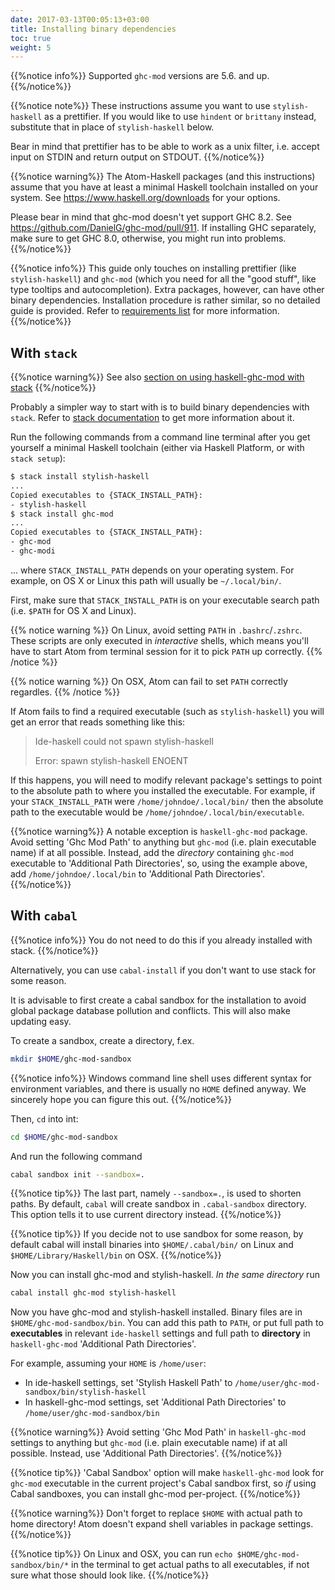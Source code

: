 ```yaml
---
date: 2017-03-13T00:05:13+03:00
title: Installing binary dependencies
toc: true
weight: 5
---
```


{{%notice info%}}
Supported `ghc-mod` versions are 5.6. and up.
{{%/notice%}}

{{%notice note%}}
These instructions assume you want to use `stylish-haskell` as a prettifier.
If you would like to use `hindent` or `brittany` instead, substitute that
in place of `stylish-haskell` below.

Bear in mind that prettifier has to be able to work as a unix filter, i.e.
accept input on STDIN and return output on STDOUT.
{{%/notice%}}

{{%notice warning%}}
The Atom-Haskell packages (and this instructions) assume that you have at least a minimal Haskell toolchain installed on your system. See <https://www.haskell.org/downloads> for your options.

Please bear in mind that ghc-mod doesn't yet support GHC 8.2. See https://github.com/DanielG/ghc-mod/pull/911. If installing GHC separately, make sure to get GHC 8.0, otherwise, you might run into problems.
{{%/notice%}}

{{%notice info%}}
This guide only touches on installing prettifier (like `stylish-haskell`) and `ghc-mod` (which you need for all the "good stuff", like type tooltips and autocompletion). Extra packages, however, can have other binary dependencies. Installation procedure is rather similar, so no detailed guide is provided. Refer to [requirements list](/overview/requirements#binary-dependencies) for more information.
{{%/notice%}}

## With `stack`

{{%notice warning%}}
See also [section on using haskell-ghc-mod with stack](/core-packages/haskell-ghc-mod#using-with-stack)
{{%/notice%}}

Probably a simpler way to start with is to build binary dependencies with
`stack`. Refer to [stack documentation](https://docs.haskellstack.org/) to get more information about it.

Run the following commands from a command line terminal after you get yourself a minimal Haskell toolchain (either via Haskell Platform, or with `stack setup`):

```bash
$ stack install stylish-haskell
...
Copied executables to {STACK_INSTALL_PATH}:
- stylish-haskell
$ stack install ghc-mod
...
Copied executables to {STACK_INSTALL_PATH}:
- ghc-mod
- ghc-modi
```

... where `STACK_INSTALL_PATH` depends on your operating system.  For example,
on OS X or Linux this path will usually be `~/.local/bin/`.

First, make sure that `STACK_INSTALL_PATH` is on your executable search path
(i.e. `$PATH` for OS X and Linux).

{{% notice warning %}}
On Linux, avoid setting `PATH` in `.bashrc`/`.zshrc`. These scripts are only executed in *interactive* shells, which means you'll have to start Atom from terminal session for it to pick `PATH` up correctly.
{{% /notice %}}

{{% notice warning %}}
On OSX, Atom can fail to set `PATH` correctly regardles.
{{% /notice %}}

If Atom fails to find a required executable (such as `stylish-haskell`) you will
get an error that reads something like this:

> Ide-haskell could not spawn stylish-haskell
>
> Error: spawn stylish-haskell ENOENT

If this happens, you will need to modify relevant package's settings to point to the absolute path to where you installed the executable.  For example,
if your `STACK_INSTALL_PATH` were `/home/johndoe/.local/bin/` then the
absolute path to the executable would be
`/home/johndoe/.local/bin/executable`.

{{%notice warning%}}
A notable exception is `haskell-ghc-mod` package. Avoid setting 'Ghc Mod Path' to anything but `ghc-mod` (i.e. plain executable name) if at all possible. Instead, add the *directory* containing `ghc-mod` executable to 'Additional Path Directories', so, using the example above, add `/home/johndoe/.local/bin` to 'Additional Path Directories'.
{{%/notice%}}

## With `cabal`

{{%notice info%}}
You do not need to do this if you already installed with stack.
{{%/notice%}}

Alternatively, you can use `cabal-install` if you don't want to use stack for some reason.

It is advisable to first create a cabal sandbox for the installation to avoid global package database pollution and conflicts. This will also make updating easy.

To create a sandbox, create a directory, f.ex.

```bash
mkdir $HOME/ghc-mod-sandbox
```

{{%notice info%}}
Windows command line shell uses different syntax for environment variables, and there is usually no `HOME` defined anyway. We sincerely hope you can figure this out.
{{%/notice%}}

Then, `cd` into int:

```bash
cd $HOME/ghc-mod-sandbox
```

And run the following command

```bash
cabal sandbox init --sandbox=.
```

{{%notice tip%}}
The last part, namely `--sandbox=.`, is used to shorten paths. By default, `cabal` will create sandbox in `.cabal-sandbox` directory. This option tells it to use current directory instead.
{{%/notice%}}

{{%notice tip%}}
If you decide not to use sandbox for some reason, by default cabal will install binaries into `$HOME/.cabal/bin/` on Linux and `$HOME/Library/Haskell/bin` on OSX.
{{%/notice%}}

Now you can install ghc-mod and stylish-haskell. *In the same directory* run

```bash
cabal install ghc-mod stylish-haskell
```

Now you have ghc-mod and stylish-haskell installed. Binary files are in `$HOME/ghc-mod-sandbox/bin`. You can add this path to `PATH`, or put full path to **executables** in relevant `ide-haskell` settings and full path to **directory** in `haskell-ghc-mod` 'Additional Path Directories'.

For example, assuming your `HOME` is `/home/user`:

* In ide-haskell settings, set 'Stylish Haskell Path' to `/home/user/ghc-mod-sandbox/bin/stylish-haskell`
* In haskell-ghc-mod settings, set 'Additional Path Directories' to `/home/user/ghc-mod-sandbox/bin`

{{%notice warning%}}
Avoid setting 'Ghc Mod Path' in `haskell-ghc-mod` settings to anything but `ghc-mod` (i.e. plain executable name) if at all possible. Instead, use 'Additional Path Directories'.
{{%/notice%}}

{{%notice tip%}}
'Cabal Sandbox' option will make `haskell-ghc-mod` look for `ghc-mod` executable in the current project's Cabal sandbox first, so *if* using Cabal sandboxes, you can install ghc-mod per-project.
{{%/notice%}}

{{%notice warning%}}
Don't forget to replace `$HOME` with actual path to home directory! Atom doesn't expand shell variables in package settings.
{{%/notice%}}

{{%notice tip%}}
On Linux and OSX, you can run
`echo $HOME/ghc-mod-sandbox/bin/*`
in the terminal to get actual paths to all executables, if not sure what those should look like.
{{%/notice%}}
